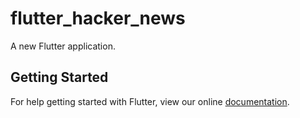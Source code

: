# flutter_hacker_news

A new Flutter application.

## Getting Started

For help getting started with Flutter, view our online
[documentation](https://flutter.io/).
